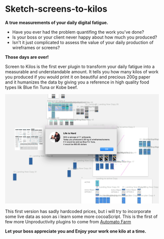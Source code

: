 # Sketch-screens-to-kilos
**A true measurements of your daily digital fatigue.**

* Have you ever had the problem quantifing the work you've done? 
* Is your boss or your client never happy about how much you produced?
* Isn't it just complicated to assess the value of your daily production of wireframes or screens?

**Those days are over!**

Screen to Kilos is the first ever plugin to transform your daily fatigue into a measurable and understandable amount.
It tells you how many kilos of work you produced if you would print it on beautiful and precious 200g paper and it humanizes the data by giving you a reference in high quality food types lik Blue fin Tuna or Kobe beef.

![Alt text](/Screens-to-kilos-screenshot.png)

This first version has sadly hardcoded prices, but i will try to incorporate some live data as soon as i learn some more cocoaScript.
This is the first of few more Unproductivity plugins to come from [Automato Farm](http://automato.farm/ "Automato")

**Let your boss appreciate you and Enjoy your work one kilo at a time.**
